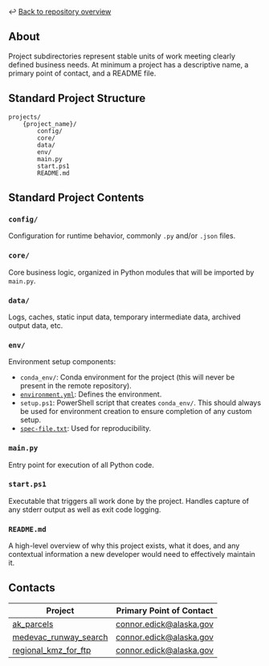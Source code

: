 ↩️ [Back to repository overview](../README.md)

## About
Project subdirectories represent stable units of work meeting clearly defined business needs. At minimum a project has a descriptive name, a primary point of contact, and a README file.

## Standard Project Structure 
```
projects/
	{project_name}/
		config/
		core/
		data/
		env/
		main.py
		start.ps1
		README.md
```

## Standard Project Contents

### `config/`
Configuration for runtime behavior, commonly `.py` and/or `.json` files.

### `core/`
Core business logic, organized in Python modules that will be imported by `main.py`.

### `data/`
Logs, caches, static input data, temporary intermediate data, archived output data, etc.

### `env/`
Environment setup components:

- `conda_env/`: Conda environment for the project (this will never be present in the remote repository).
- [`environment.yml`](https://docs.conda.io/projects/conda/en/latest/user-guide/tasks/manage-environments.html#creating-an-environment-file-manually): Defines the environment.
- `setup.ps1`: PowerShell script that creates `conda_env/`. This should always be used for environment creation to ensure completion of any custom setup.
- [`spec-file.txt`](https://docs.conda.io/projects/conda/en/latest/user-guide/tasks/manage-environments.html#building-identical-conda-environments): Used for reproducibility.

### `main.py`
Entry point for execution of all Python code.

### `start.ps1`
Executable that triggers all work done by the project. Handles capture of any stderr output as well as exit code logging.

### `README.md`
A high-level overview of why this project exists, what it does, and any contextual information a new developer would need to effectively maintain it.

## Contacts
| Project                                                  | Primary Point of Contact |
| -------------------------------------------------------- | ------------------------ |
| [ak_parcels](ak_parcels/README.md)                       | connor.edick@alaska.gov  |
| [medevac_runway_search](medevac_runway_search/README.md) | connor.edick@alaska.gov  |
| [regional_kmz_for_ftp](regional_kmz_for_ftp/README.md)   | connor.edick@alaska.gov  |
